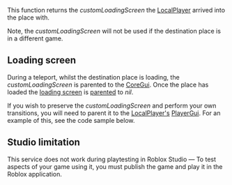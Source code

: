 This function returns the _customLoadingScreen_ the [LocalPlayer](https://developer.roblox.com/en-us/api-reference/property/Players/LocalPlayer) arrived into the place with.

Note, the _customLoadingScreen_ will not be used if the destination place is in a different game.

Loading screen
--------------

During a teleport, whilst the destination place is loading, the _customLoadingScreen_ is parented to the [CoreGui](https://developer.roblox.com/en-us/api-reference/class/CoreGui). Once the place has loaded the [loading screen](https://developer.roblox.com/en-us/api-reference/class/ScreenGui) is [parented](https://developer.roblox.com/en-us/api-reference/property/Instance/Parent) to _nil_.

If you wish to preserve the _customLoadingScreen_ and perform your own transitions, you will need to parent it to the [LocalPlayer's](https://developer.roblox.com/en-us/api-reference/property/Players/LocalPlayer) [PlayerGui](https://developer.roblox.com/en-us/api-reference/class/PlayerGui). For an example of this, see the code sample below.

Studio limitation
-----------------

This service does not work during playtesting in Roblox Studio — To test aspects of your game using it, you must publish the game and play it in the Roblox application.